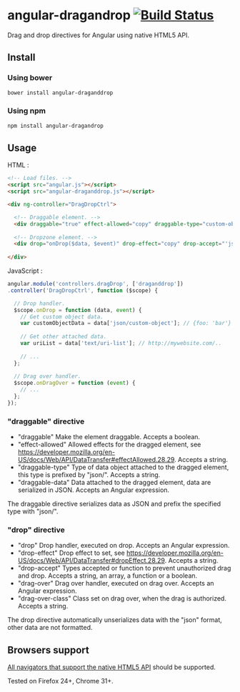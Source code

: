 # angular-dragandrop [![Build Status](https://travis-ci.org/neoziro/angular-draganddrop.png?branch=master)](https://travis-ci.org/neoziro/angular-draganddrop)

Drag and drop directives for Angular using native HTML5 API.

## Install

### Using bower

```sh
bower install angular-draganddrop
```

### Using npm

```sh
npm install angular-dragandrop
```

## Usage

HTML : 

```html
<!-- Load files. -->
<script src="angular.js"></script>
<script src="angular-draganddrop.js"></script>

<div ng-controller="DragDropCtrl">

  <!-- Draggable element. -->
  <div draggable="true" effect-allowed="copy" draggable-type="custom-object" draggable-data="{foo: 'bar'}"></div>
  
  <!-- Dropzone element. -->
  <div drop="onDrop($data, $event)" drop-effect="copy" drop-accept="'json/custom-object'" drag-over="onDragOver($event)" drag-over-class="drag-over-accept"></div>
  
</div>
```

JavaScript : 

```js
angular.module('controllers.dragDrop', ['draganddrop'])
.controller('DragDropCtrl', function ($scope) {

  // Drop handler.
  $scope.onDrop = function (data, event) {
    // Get custom object data.
    var customObjectData = data['json/custom-object']; // {foo: 'bar'}
    
    // Get other attached data.
    var uriList = data['text/uri-list']; // http://mywebsite.com/..
    
    // ...
  };
  
  // Drag over handler.
  $scope.onDragOver = function (event) {
    // ...
  };
});
```

### "draggable" directive

- "draggable" Make the element draggable. Accepts a boolean.
- "effect-allowed" Allowed effects for the dragged element, see https://developer.mozilla.org/en-US/docs/Web/API/DataTransfer#effectAllowed.28.29. Accepts a string.
- "draggable-type" Type of data object attached to the dragged element, this type is prefixed by "json/". Accepts a string.
- "draggable-data" Data attached to the dragged element, data are serialized in JSON. Accepts an Angular expression.

The draggable directive serializes data as JSON and prefix the specified type with "json/".

### "drop" directive

- "drop" Drop handler, executed on drop. Accepts an Angular expression.
- "drop-effect" Drop effect to set, see https://developer.mozilla.org/en-US/docs/Web/API/DataTransfer#dropEffect.28.29. Accepts a string.
- "drop-accept" Types accepted or function to prevent unauthorized drag and drop. Accepts a string, an array, a function or a boolean.
- "drag-over" Drag over handler, executed on drag over. Accepts an Angular expression.
- "drag-over-class" Class set on drag over, when the drag is authorized. Accepts a string.

The drop directive automatically unserializes data with the "json" format, other data are not formatted.

## Browsers support

[All navigators that support the native HTML5 API](http://caniuse.com/dragndrop) should be supported.

Tested on Firefox 24+, Chrome 31+.
